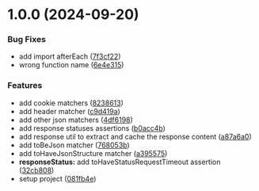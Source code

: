 # 1.0.0 (2024-09-20)


### Bug Fixes

* add import afterEach ([7f3cf22](https://github.com/fech-dev/vitest-response-matchers/commit/7f3cf228e974e3f383ce207892c60ef1df74935f))
* wrong function name ([6e4e315](https://github.com/fech-dev/vitest-response-matchers/commit/6e4e315afd3d56e8f086e39558b07a792e1f490e))


### Features

* add cookie matchers ([8238613](https://github.com/fech-dev/vitest-response-matchers/commit/823861368bc69adbdc300aad7f49572e115b06ad))
* add header matcher ([c9d419a](https://github.com/fech-dev/vitest-response-matchers/commit/c9d419af6f75c8a8ff2abea0eb71a485e51c7d08))
* add other json matchers ([4df6198](https://github.com/fech-dev/vitest-response-matchers/commit/4df6198d7a8b3ae1d06427508903c48c247133a6))
* add response statuses assertions ([b0acc4b](https://github.com/fech-dev/vitest-response-matchers/commit/b0acc4b89a73432ec2ac547536f490a0fa82a5a6))
* add response util to extract and cache the response content ([a87a6a0](https://github.com/fech-dev/vitest-response-matchers/commit/a87a6a09e78768f168c56e336ae5daf42800e7a5))
* add toBeJson matcher ([768053b](https://github.com/fech-dev/vitest-response-matchers/commit/768053b79cbb64d35527e313a0269d4ff1d92f1e))
* add toHaveJsonStructure matcher ([a395575](https://github.com/fech-dev/vitest-response-matchers/commit/a395575370e24af4cd8290ad850729be4913ad31))
* **responseStatus:** add  toHaveStatusRequestTimeout assertion ([32cb808](https://github.com/fech-dev/vitest-response-matchers/commit/32cb808fe92cc0456b1d1219de4cf6249b467bcf))
* setup project ([081fb4e](https://github.com/fech-dev/vitest-response-matchers/commit/081fb4e21eba59ec277b62d6166b4108ad9bc770))
